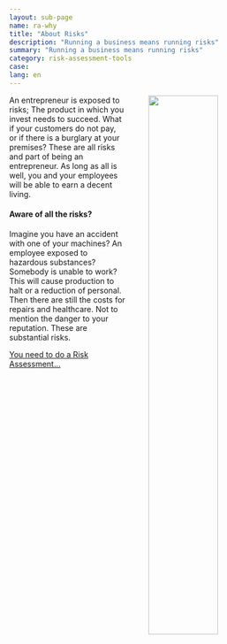 ```yaml
---
layout: sub-page
name: ra-why
title: "About Risks"
description: "Running a business means running risks"
summary: "Running a business means running risks"
category: risk-assessment-tools
case: 
lang: en
---
```


<img src="/media/bridge-workers.jpg" style="width: 50%; margin: 0 0 2em 3em; float: right" />
An entrepreneur is exposed to risks; The product in which you invest needs to succeed. What if your customers do not pay, or if there is a burglary at your premises? These are all risks and part of being an entrepreneur. As long as all is well, you and your employees will be able to earn a decent living.

#### Aware of all the risks?

Imagine you have an accident with one of your machines? An employee exposed to hazardous substances? Somebody is unable to work? This will cause production to halt or a reduction of personal. Then there are still the costs for repairs and healthcare. Not to mention the danger to your reputation. These are substantial risks.

<a href="#define-and-tackle" class="pat-scroll icon-right-open pat-button">You need to do a Risk Assessment…</a>

